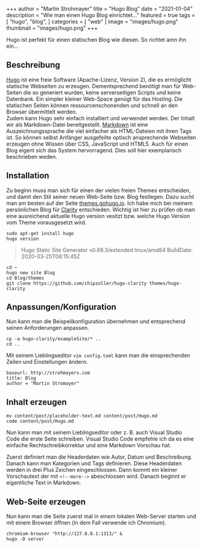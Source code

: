+++
author = "Martin Strohmayer"
title = "Hugo Blog"
date = "2021-01-04"
description = "Wie man einen Hugo Blog einrichtet..."
featured = true
tags = [
    "hugo",
    "blog",
]
categories = [
    "web"
]
image = "images/hugo.png"
thumbnail = "images/hugo.png"
+++

Hugo ist perfekt für einen statischen Blog wie diesen. So richtet amn ihn ein...
<!--more-->

## Beschreibung

[Hugo](https://de.wikipedia.org/wiki/Hugo_(Software)) ist eine freie Software (Apache-Lizenz, Version 2), die  es ermöglicht statische Webseiten zu erzeugen. Dementsprechend benötigt man für Web-Seiten die so generiert wurden, keine serverseitigen Scripts und keine Datenbank. Ein simpler kleiner Web-Space genügt für das Hosting. Die statischen Seiten können ressourcenschonenden und schnell an den Browser übermittelt werden.  
Zudem kann Hugo sehr einfach installiert und verwendet werden. Der Inhalt wir als Markdown-Datei bereitgestellt. [Markdown](https://de.wikipedia.org/wiki/Markdown) ist eine Auszeichnungssprache die viel einfacher als HTML-Dateien mit ihren Tags ist. So können selbst Anfänger ausgefeilte optisch ansprechende Webseiten erzeugen ohne Wissen über CSS, JavaScript und HTML5.
Auch für einen Blog eigent sich das System hervorragend. Dies soll hier exemplarisch beschrieben weden. 

## Installation

Zu beginn muss man sich für einen der vielen freien Themes entscheiden, und damit den Stil seiner neuen Web-Seite bzw. Blog festlegen.
Dazu sucht man am besten auf der Seite [themes.gohugo.io](https://themes.gohugo.io). 
Ich habe mich bei meinem persönlichen Blog für [Clarity](https://themes.gohugo.io/hugo-clarity/) entschieden. Wichtig ist hier zu prüfen ob man eine ausreichend aktuelle Hugo version vesitzt bzw. welche Hugo Version vom Theme vorausgesetzt wird.  


```
sudo apt-get install hugo 
hugo version
```

> Hugo Static Site Generator v0.68.3/extended linux/amd64 BuildDate: 2020-03-25T06:15:45Z

```
cd ~
hugo new site Blog
cd Blog/themes
git clone https://github.com/chipzoller/hugo-clarity themes/hugo-clarity
```


## Anpassungen/Konfiguration

Nun kann man die Beispeilkonfiguration übernehmen und entsprechend seinen Anforderungen anpassen.


```
cp -a hugo-clarity/exampleSite/* ..
cd ..
```

Mit seinem Lieblingseditor ``vim config.toml`` kann man die einsprechenden Zeilen und Einstellungen ändern.

```
baseurl: http://strohmayers.com
title: Blog
author = "Martin Stromayer"
```
 
## Inhalt erzeugen


```
mv content/post/placeholder-text.md content/post/Hugo.md
code content/post/Hugo.md
```

Nun kann man mit seinem Lieblingseditor oder z. B. auch Visual Studio Code die erste Seite schreiben. Visual Studio Code empfehle ich da es eine einfache Rechtschreibkorrektur und eine Markdown Vorschau hat.  

Zuerst definiert man die Headerdaten wie Autor, Datum und Beschreibung. Danach kann man Kategorien und Tags definieren. Diese Headerdaten werden in drei Plus Zeichen eingeschlossen. 
Dann kommt ein kleiner Vorschautext der mit ``<!--more-->`` abeschlossen wird. Danach beginnt er eigentliche Text in Markdown. 

## Web-Seite erzeugen

Nun kann man die Seite zuerst mal in einem lokalen Web-Server starten und mit einem Browser öffnen (in dem Fall verwende ich Chromium).

```
chromium-browser "http://127.0.0.1:1313/" &
hugo -D server
```